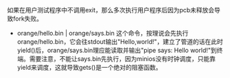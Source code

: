 如果在用户测试程序中不调用exit，那么多次执行用户程序后因为pcb未释放会导致fork失败。

- orange/hello.bin | orange/says.bin
这个命令，按理说会先执行orange/hello.bin，它会往stdout输出"Hello,world!"，建立了管道的话在此时yield()后，orange/says.bin理应能读取并输出"pipe says: Hello world!"到终端。需要注意，不能让says.bin先执行，因为minios没有时钟调度，只能靠yield来调度，这就导致gets()是一个绝对的阻塞函数。